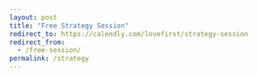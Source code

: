 ```yaml
---
layout: post
title: "Free Strategy Session"
redirect_to: https://calendly.com/lovefirst/strategy-session
redirect_from:
  - /free-session/
permalink: /strategy
---
```

